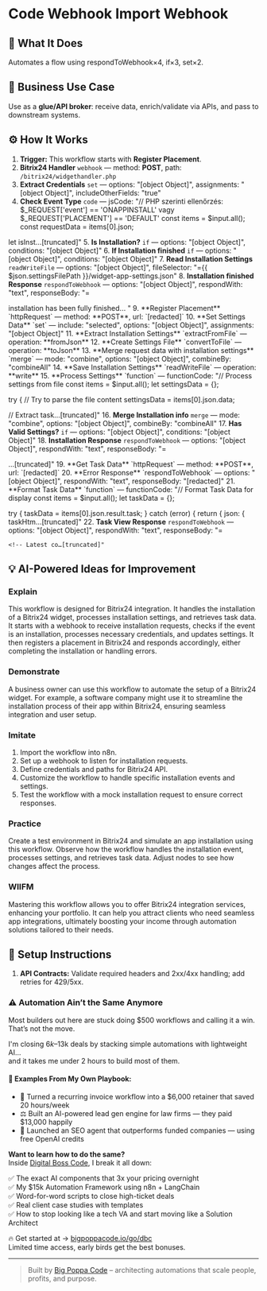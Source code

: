 # Code Webhook Import Webhook
  ## 🚀 What It Does
  Automates a flow using respondToWebhook×4, if×3, set×2.
  
  ## 💼 Business Use Case
  Use as a **glue/API broker**: receive data, enrich/validate via APIs, and pass to downstream systems.
  
  ## ⚙️ How It Works
  1. **Trigger:** This workflow starts with **Register Placement**.
  2. **Bitrix24 Handler** `webhook` — method: **POST**, path: `/bitrix24/widgethandler.php`
3. **Extract Credentials** `set` — options: "[object Object]", assignments: "[object Object]", includeOtherFields: "true"
4. **Check Event Type** `code` — jsCode: "// PHP szerinti ellenőrzés: $_REQUEST['event'] == 'ONAPPINSTALL' vagy $_REQUEST['PLACEMENT'] == 'DEFAULT'
const items = $input.all();
const requestData = items[0].json;

let isInst…[truncated]"
5. **Is Installation?** `if` — options: "[object Object]", conditions: "[object Object]"
6. **If Installation finished** `if` — options: "[object Object]", conditions: "[object Object]"
7. **Read Installation Settings** `readWriteFile` — options: "[object Object]", fileSelector: "={{ $json.settingsFilePath }}/widget-app-settings.json"
8. **Installation finished Response** `respondToWebhook` — options: "[object Object]", respondWith: "text", responseBody: "=<head>
</head>
<body>
    installation has been fully finished...
</body>"
9. **Register Placement** `httpRequest` — method: **POST**, url: `[redacted]`
10. **Set Settings Data** `set` — include: "selected", options: "[object Object]", assignments: "[object Object]"
11. **Extract Installation Settings** `extractFromFile` — operation: **fromJson**
12. **Create Settings File** `convertToFile` — operation: **toJson**
13. **Merge request data with installation settings** `merge` — mode: "combine", options: "[object Object]", combineBy: "combineAll"
14. **Save Installation Settings** `readWriteFile` — operation: **write**
15. **Process Settings** `function` — functionCode: "// Process settings from file
const items = $input.all();
let settingsData = {};

try {
  // Try to parse the file content
  settingsData = items[0].json.data;
  
  // Extract task…[truncated]"
16. **Merge Installation info** `merge` — mode: "combine", options: "[object Object]", combineBy: "combineAll"
17. **Has Valid Settings?** `if` — options: "[object Object]", conditions: "[object Object]"
18. **Installation Response** `respondToWebhook` — options: "[object Object]", respondWith: "text", responseBody: "=<head>
    <script src="//api.bitrix24.com/api/v1/"></script>
    <script>
        BX24.init(function(){
            BX24.installFinish();
        });
    </script>
</head>
<body>…[truncated]"
19. **Get Task Data** `httpRequest` — method: **POST**, url: `[redacted]`
20. **Error Response** `respondToWebhook` — options: "[object Object]", respondWith: "text", responseBody: "[redacted]"
21. **Format Task Data** `function` — functionCode: "// Format Task Data for display
const items = $input.all();
let taskData = {};

try {
  taskData = items[0].json.result.task;
} catch (error) {
  return {
    json: {
      taskHtm…[truncated]"
22. **Task View Response** `respondToWebhook` — options: "[object Object]", respondWith: "text", responseBody: "=<html>
<head>
	<meta charset="utf-8">
	<meta http-equiv="X-UA-Compatible" content="IE=edge">
	<meta name="viewport" content="width=device-width, initial-scale=1">

	<!-- Latest co…[truncated]"
  
  ## 💡 AI-Powered Ideas for Improvement
  ### Explain
This workflow is designed for Bitrix24 integration. It handles the installation of a Bitrix24 widget, processes installation settings, and retrieves task data. It starts with a webhook to receive installation requests, checks if the event is an installation, processes necessary credentials, and updates settings. It then registers a placement in Bitrix24 and responds accordingly, either completing the installation or handling errors.

### Demonstrate
A business owner can use this workflow to automate the setup of a Bitrix24 widget. For example, a software company might use it to streamline the installation process of their app within Bitrix24, ensuring seamless integration and user setup.

### Imitate
1. Import the workflow into n8n.
2. Set up a webhook to listen for installation requests.
3. Define credentials and paths for Bitrix24 API.
4. Customize the workflow to handle specific installation events and settings.
5. Test the workflow with a mock installation request to ensure correct responses.

### Practice
Create a test environment in Bitrix24 and simulate an app installation using this workflow. Observe how the workflow handles the installation event, processes settings, and retrieves task data. Adjust nodes to see how changes affect the process.

### WIIFM
Mastering this workflow allows you to offer Bitrix24 integration services, enhancing your portfolio. It can help you attract clients who need seamless app integrations, ultimately boosting your income through automation solutions tailored to their needs.
  
  ## 🔧 Setup Instructions
  1. **API Contracts:** Validate required headers and 2xx/4xx handling; add retries for 429/5xx.
  
### ⚠️ Automation Ain’t the Same Anymore

Most builders out here are stuck doing $500 workflows and calling it a win.  
That’s not the move.  

I'm closing $6k–$13k deals by stacking simple automations with lightweight AI...  
and it takes me under 2 hours to build most of them.

#### 🧠 Examples From My Own Playbook:
- 🔁 Turned a recurring invoice workflow into a $6,000 retainer that saved 20 hours/week  
- ⚖️ Built an AI-powered lead gen engine for law firms — they paid $13,000 happily  
- 🚀 Launched an SEO agent that outperforms funded companies — using free OpenAI credits  

**Want to learn how to do the same?**  
Inside [Digital Boss Code](https://bigpoppacode.io/go/dbc), I break it all down:

✅ The exact AI components that 3x your pricing overnight  
✅ My $15k Automation Framework using n8n + LangChain  
✅ Word-for-word scripts to close high-ticket deals  
✅ Real client case studies with templates  
✅ How to stop looking like a tech VA and start moving like a Solution Architect  

🔥 Get started at → [bigpoppacode.io/go/dbc](https://bigpoppacode.io/go/dbc)  
Limited time access, early birds get the best bonuses.

---
> Built by [Big Poppa Code](https://bigpoppacode.io) – architecting automations that scale people, profits, and purpose.
  
